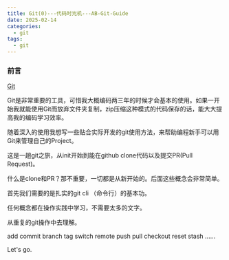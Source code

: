 ```yaml
---
title: Git(0)---代码时光机---AB-Git-Guide
date: 2025-02-14
categories:
  - git
tags:
  - git
---
```

### 前言

[Git](https://git-scm.com/)

Git是非常重要的工具，可惜我大概编码两三年的时候才会基本的使用。如果一开始我就能使用Git而放弃文件夹复制，zip压缩这种模式的代码保存的话，能大大提高我的编码学习效率。

随着深入的使用我想写一些贴合实际开发的git使用方法，来帮助编程新手可以用Git来管理自己的Project。

这是一趟git之旅，从init开始到能在github  clone代码以及提交PR(Pull Request)。

什么是clone和PR？那不重要，一切都是从新开始的。后面这些概念会非常简单。

首先我们需要的是扎实的git cli （命令行）的基本功。

任何概念都在操作实践中学习，不需要太多的文字。

从重复的git操作中去理解。

add commit branch tag switch remote push pull checkout reset stash ......

Let's go.
